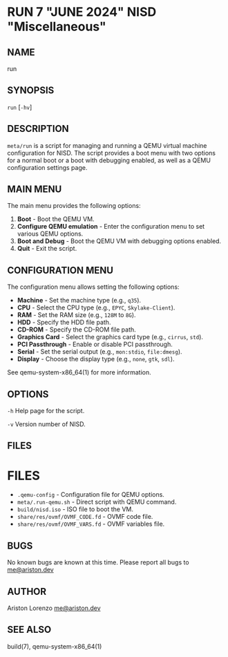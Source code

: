 RUN 7 "JUNE 2024" NISD "Miscellaneous"
======================================

NAME
----

run

SYNOPSIS
--------

`run` [`-hv`]

DESCRIPTION
-----------

`meta/run` is a script for managing and running a QEMU virtual machine
configuration for NISD. The script provides a boot menu with two options
for a normal boot or a boot with debugging enabled, as well as a QEMU
configuration settings page.

MAIN MENU
---------

The main menu provides the following options:

1. **Boot** - Boot the QEMU VM.
2. **Configure QEMU emulation** - Enter the configuration menu to set various QEMU options.
3. **Boot and Debug** - Boot the QEMU VM with debugging options enabled.
4. **Quit** - Exit the script.

CONFIGURATION MENU
------------------

The configuration menu allows setting the following options:

- **Machine** - Set the machine type (e.g., `q35`).
- **CPU** - Select the CPU type (e.g., `EPYC`, `Skylake-Client`).
- **RAM** - Set the RAM size (e.g., `128M` to `8G`).
- **HDD** - Specify the HDD file path.
- **CD-ROM** - Specify the CD-ROM file path.
- **Graphics Card** - Select the graphics card type (e.g., `cirrus`, `std`).
- **PCI Passthrough** - Enable or disable PCI passthrough.
- **Serial** - Set the serial output (e.g., `mon:stdio`, `file:dmesg`).
- **Display** - Choose the display type (e.g., `none`, `gtk`, `sdl`).

See qemu-system-x86_64(1) for more information.

OPTIONS
-------

`-h`
  Help page for the script.

`-v`
  Version number of NISD.

FILES
-----

# FILES

- `.qemu-config` - Configuration file for QEMU options.
- `meta/.run-qemu.sh` - Direct script with QEMU command.
- `build/nisd.iso` - ISO file to boot the VM.
- `share/res/ovmf/OVMF_CODE.fd` - OVMF code file.
- `share/res/ovmf/OVMF_VARS.fd` - OVMF variables file.

BUGS
----

No known bugs are known at this time. Please report all bugs to <me@ariston.dev>

AUTHOR
------

Ariston Lorenzo <me@ariston.dev>

SEE ALSO
--------

build(7), qemu-system-x86_64(1)
